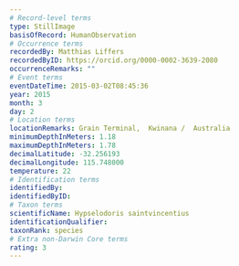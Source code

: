 ```yaml
---
# Record-level terms
type: StillImage
basisOfRecord: HumanObservation
# Occurrence terms
recordedBy: Matthias Liffers
recordedByID: https://orcid.org/0000-0002-3639-2080
occurrenceRemarks: ""
# Event terms
eventDateTime: 2015-03-02T08:45:36
year: 2015
month: 3
day: 2
# Location terms
locationRemarks: Grain Terminal,  Kwinana /  Australia
minimumDepthInMeters: 1.18
maximumDepthInMeters: 1.78
decimalLatitude: -32.256193
decimalLongitude: 115.748000
temperature: 22
# Identification terms
identifiedBy: 
identifiedByID: 
# Taxon terms
scientificName: Hypselodoris saintvincentius
identificationQualifier: 
taxonRank: species
# Extra non-Darwin Core terms
rating: 3
---
```

